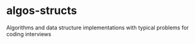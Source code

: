 # algos-structs
Algorithms and data structure implementations with typical problems for coding interviews
